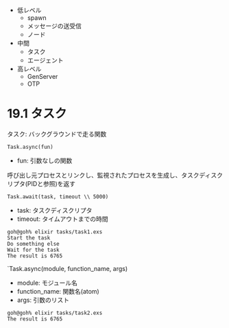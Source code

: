 - 低レベル
    - spawn
    - メッセージの送受信
    - ノード
- 中間
    - タスク
    - エージェント
- 高レベル
    - GenServer
    - OTP

# 19.1 タスク

タスク: バックグラウンドで走る関数

`Task.async(fun)`
- fun: 引数なしの関数

呼び出し元プロセスとリンクし、監視されたプロセスを生成し、タスクディスクリプタ(PIDと参照)を返す

`Task.await(task, timeout \\ 5000)`
- task: タスクディスクリプタ
- timeout: タイムアウトまでの時間

```
goh@goh% elixir tasks/task1.exs
Start the task
Do something else
Wait for the task
The result is 6765
```

`Task.async(module, function_name, args)
- module: モジュール名
- function_name: 関数名(atom)
- args: 引数のリスト

```
goh@goh% elixir tasks/task2.exs
The result is 6765
```


